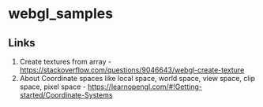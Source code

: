 # webgl_samples

## Links
1. Create textures from array - https://stackoverflow.com/questions/9046643/webgl-create-texture
2. About Coordinate spaces like local space, world space, view space, clip space, pixel space - https://learnopengl.com/#!Getting-started/Coordinate-Systems

